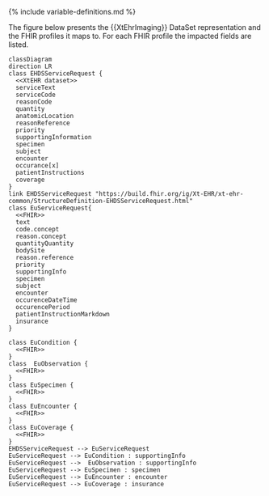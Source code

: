 {% include variable-definitions.md %}

The figure below presents the {{XtEhrImaging}} DataSet representation and the FHIR profiles it maps to. For each FHIR profile the impacted fields are listed.

```mermaid
classDiagram
direction LR
class EHDSServiceRequest {
  <<XtEHR dataset>>
  serviceText
  serviceCode
  reasonCode
  quantity
  anatomicLocation
  reasonReference
  priority
  supportingInformation
  specimen
  subject
  encounter
  occurance[x]
  patientInstructions
  coverage
}
link EHDSServiceRequest "https://build.fhir.org/ig/Xt-EHR/xt-ehr-common/StructureDefinition-EHDSServiceRequest.html"
class EuServiceRequest{
  <<FHIR>>
  text
  code.concept
  reason.concept
  quantityQuantity
  bodySite
  reason.reference
  priority
  supportingInfo
  specimen
  subject
  encounter
  occurenceDateTime
  occurencePeriod
  patientInstructionMarkdown
  insurance
}

class EuCondition {
  <<FHIR>>
}
class  EuObservation {
  <<FHIR>>
}
class EuSpecimen {
  <<FHIR>>
}
class EuEncounter {
  <<FHIR>>
}
class EuCoverage {
  <<FHIR>>
}
EHDSServiceRequest --> EuServiceRequest
EuServiceRequest --> EuCondition : supportingInfo
EuServiceRequest -->  EuObservation : supportingInfo
EuServiceRequest --> EuSpecimen : specimen
EuServiceRequest --> EuEncounter : encounter
EuServiceRequest --> EuCoverage : insurance
```

